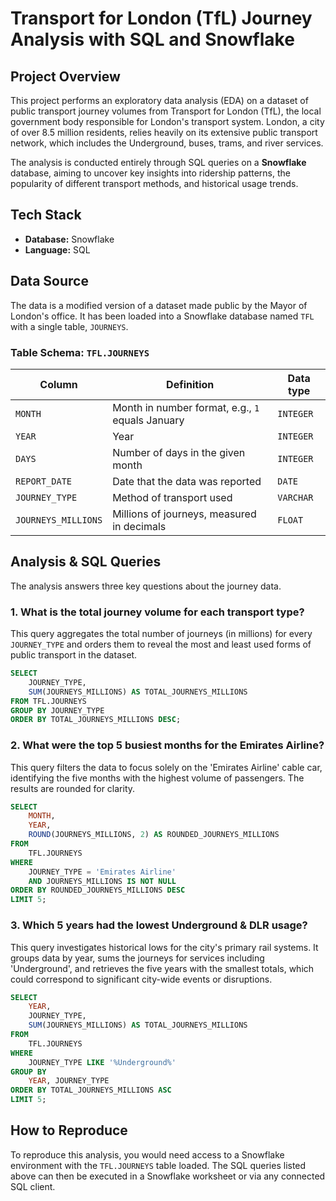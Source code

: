 # Transport for London (TfL) Journey Analysis with SQL and Snowflake

## Project Overview

This project performs an exploratory data analysis (EDA) on a dataset of public transport journey volumes from Transport for London (TfL), the local government body responsible for London's transport system. London, a city of over 8.5 million residents, relies heavily on its extensive public transport network, which includes the Underground, buses, trams, and river services.

The analysis is conducted entirely through SQL queries on a **Snowflake** database, aiming to uncover key insights into ridership patterns, the popularity of different transport methods, and historical usage trends.

## Tech Stack

* **Database:** Snowflake
* **Language:** SQL

## Data Source

The data is a modified version of a dataset made public by the Mayor of London's office. It has been loaded into a Snowflake database named `TFL` with a single table, `JOURNEYS`.

### Table Schema: `TFL.JOURNEYS`

| Column            | Definition                                   | Data type |
| ----------------- | -------------------------------------------- | --------- |
| `MONTH`           | Month in number format, e.g., `1` equals January | `INTEGER`   |
| `YEAR`            | Year                                         | `INTEGER`   |
| `DAYS`            | Number of days in the given month            | `INTEGER`   |
| `REPORT_DATE`     | Date that the data was reported              | `DATE`      |
| `JOURNEY_TYPE`    | Method of transport used                     | `VARCHAR`   |
| `JOURNEYS_MILLIONS` | Millions of journeys, measured in decimals     | `FLOAT`     |

## Analysis & SQL Queries

The analysis answers three key questions about the journey data.

### 1. What is the total journey volume for each transport type?

This query aggregates the total number of journeys (in millions) for every `JOURNEY_TYPE` and orders them to reveal the most and least used forms of public transport in the dataset.

```sql
SELECT
    JOURNEY_TYPE,
    SUM(JOURNEYS_MILLIONS) AS TOTAL_JOURNEYS_MILLIONS
FROM TFL.JOURNEYS
GROUP BY JOURNEY_TYPE
ORDER BY TOTAL_JOURNEYS_MILLIONS DESC;
```

### 2. What were the top 5 busiest months for the Emirates Airline?

This query filters the data to focus solely on the 'Emirates Airline' cable car, identifying the five months with the highest volume of passengers. The results are rounded for clarity.

```sql
SELECT
    MONTH,
    YEAR,
    ROUND(JOURNEYS_MILLIONS, 2) AS ROUNDED_JOURNEYS_MILLIONS
FROM
    TFL.JOURNEYS
WHERE
    JOURNEY_TYPE = 'Emirates Airline'
    AND JOURNEYS_MILLIONS IS NOT NULL
ORDER BY ROUNDED_JOURNEYS_MILLIONS DESC
LIMIT 5;
```

### 3. Which 5 years had the lowest Underground & DLR usage?

This query investigates historical lows for the city's primary rail systems. It groups data by year, sums the journeys for services including 'Underground', and retrieves the five years with the smallest totals, which could correspond to significant city-wide events or disruptions.

```sql
SELECT
    YEAR,
    JOURNEY_TYPE,
    SUM(JOURNEYS_MILLIONS) AS TOTAL_JOURNEYS_MILLIONS
FROM
    TFL.JOURNEYS
WHERE
    JOURNEY_TYPE LIKE '%Underground%'
GROUP BY
    YEAR, JOURNEY_TYPE
ORDER BY TOTAL_JOURNEYS_MILLIONS ASC
LIMIT 5;
```

## How to Reproduce

To reproduce this analysis, you would need access to a Snowflake environment with the `TFL.JOURNEYS` table loaded. The SQL queries listed above can then be executed in a Snowflake worksheet or via any connected SQL client.
